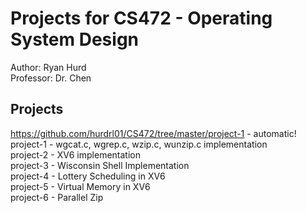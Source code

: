 # Projects for CS472 - Operating System Design
Author: Ryan Hurd<br/>
Professor: Dr. Chen<br/>

## Projects 
https://github.com/hurdrl01/CS472/tree/master/project-1 - automatic!
project-1 - wgcat.c, wgrep.c, wzip.c, wunzip.c implementation<br/>
project-2 - XV6 implementation<br/>
project-3 - Wisconsin Shell Implementation<br/>
project-4 - Lottery Scheduling in XV6<br/>
project-5 - Virtual Memory in XV6<br/>
project-6 - Parallel Zip<br/>